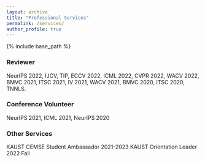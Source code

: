 ```yaml
---
layout: archive
title: "Professional Services"
permalink: /services/
author_profile: true
---
```


{% include base_path %}

<!-- ## Professional Services -->
### Reviewer
NeurIPS 2022, IJCV, TIP, ECCV 2022, ICML 2022, CVPR 2022, WACV 2022, BMVC 2021, ITSC 2021, IV 2021, WACV 2021, BMVC 2020, ITSC 2020, TNNLS.

### Conference Volunteer
NeurIPS 2021, ICML 2021, NeurIPS 2020

### Other Services
KAUST CEMSE Student Ambassador 2021-2023
KAUST Orientation Leader 2022 Fall


